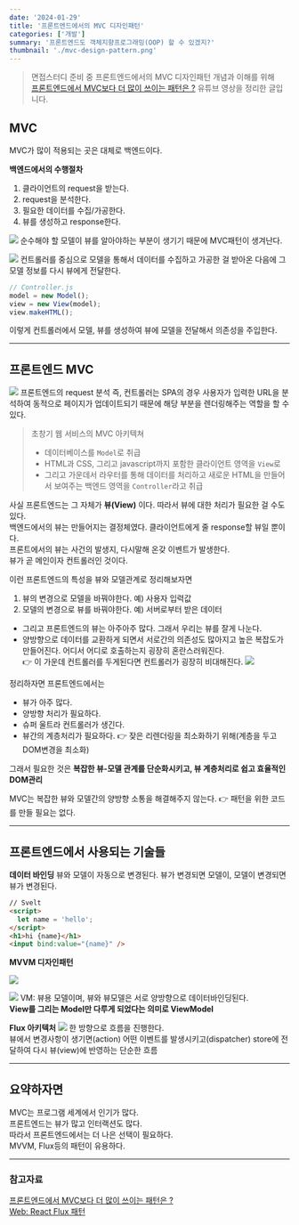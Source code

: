 ```yaml
---
date: '2024-01-29'
title: '프론트엔드에서의 MVC 디자인패턴'
categories: ['개발']
summary: '프론트엔드도 객체지향프로그래밍(OOP) 할 수 있겠지?'
thumbnail: './mvc-design-pattern.png'
---
```


> 면접스터디 준비 중 프론트엔드에서의 MVC 디자인패턴 개념과 이해를 위해  
> [프론트엔드에서 MVC보다 더 많이 쓰이는 패턴은 ?](https://youtu.be/Y5vOfv67h8A?si=KjhtHK6-t-UISreA) 유튜브 영상을 정리한 글입니다.

## MVC

MVC가 많이 적용되는 곳은 대체로 백엔드이다.

**백엔드에서의 수행절차**

1. 클라이언트의 request을 받는다.
2. request을 분석한다.
3. 필요한 데이터를 수집/가공한다.
4. 뷰를 생성하고 response한다.

![](https://i.imgur.com/Twq5VA3.png)
순수해야 할 모델이 뷰를 알아야하는 부분이 생기기 때문에 MVC패턴이 생겨난다.

![](https://i.imgur.com/7PVVBx8.png)
컨트롤러를 중심으로 모델을 통해서 데이터를 수집하고 가공한 걸 받아온 다음에 그 모델 정보를 다시 뷰에게 전달한다.

```js
// Controller.js
model = new Model();
view = new View(model);
view.makeHTML();
```

이렇게 컨트롤러에서 모델, 뷰를 생성하여 뷰에 모델을 전달해서 의존성을 주입한다.

---

## 프론트엔드 MVC

![](https://i.imgur.com/0kSSXQt.png)
프론트엔드의 request 분석 즉, 컨트롤러는 SPA의 경우 사용자가 입력한 URL을 분석하여 동적으로 페이지가 업데이트되기 때문에 해당 부분을 렌더링해주는 역할을 할 수 있다.

> 초창기 웹 서비스의 MVC 아키텍쳐
>
> - 데이터베이스를 `Model`로 취급
> - HTML과 CSS, 그리고 javascript까지 포함한 클라이언트 영역을 `View`로
> - 그리고 가운데서 라우터를 통해 데이터를 처리하고 새로운 HTML을 만들어서 보여주는 백엔드 영역을 `Controller`라고 취급

사실 프론트엔드는 그 자체가 **뷰(View)** 이다. 따라서 뷰에 대한 처리가 필요한 걸 수도 있다.  
백엔드에서의 뷰는 만들어지는 결정체였다. 클라이언트에게 줄 response할 뷰일 뿐이다.  
프론트에서의 뷰는 사건의 발생지, 다시말해 온갖 이벤트가 발생한다.  
뷰가 곧 메인이자 컨트롤러인 것이다.

이런 프론트엔드의 특성을 뷰와 모델관계로 정리해보자면

1. 뷰의 변경으로 모델을 바꿔야한다. 예) 사용자 입력값
2. 모델의 변경으로 뷰를 바꿔야한다. 예) 서버로부터 받은 데이터

- 그리고 프론트엔드의 뷰는 아주아주 많다. 그래서 우리는 뷰를 잘게 나눈다.
- 양방향으로 데이터를 교환하게 되면서 서로간의 의존성도 많아지고 높은 복잡도가 만들어진다. 어디서 어디로 호출하는지 굉장히 혼란스러워진다.  
  👉 이 가운데 컨트롤러를 두게된다면 컨트롤러가 굉장히 비대해진다.
  ![](https://i.imgur.com/ue4lOoE.png)

정리하자면 프론트엔드에서는

- 뷰가 아주 많다.
- 양방향 처리가 필요하다.
- 슈퍼 울트라 컨트롤러가 생긴다.
- 뷰간의 계층처리가 필요하다. 👉 잦은 리렌더링을 최소화하기 위해(계층을 두고 DOM변경을 최소화)

그래서 필요한 것은 **복잡한 뷰-모델 관계를 단순화시키고, 뷰 계층처리로 쉽고 효율적인 DOM관리**

MVC는 복잡한 뷰와 모델간의 양방향 소통을 해결해주지 않는다. 👉 패턴을 위한 코드를 만들 필요는 없다.

---

## 프론트엔드에서 사용되는 기술들

**데이터 바인딩**
뷰와 모델이 자동으로 변경된다. 뷰가 변경되면 모델이, 모델이 변경되면 뷰가 변경된다.

```html
// Svelt
<script>
  let name = 'hello';
</script>
<h1>hi {name}</h1>
<input bind:value="{name}" />
```

**MVVM 디자인패턴**

![](https://i.imgur.com/ZM4L2Z3.png)

![](https://i.imgur.com/yl0VOk8.png)
VM: 뷰용 모델이며, 뷰와 뷰모델은 서로 양방향으로 데이터바인딩된다.  
**View를 그리는 Model만 다루게 되었다는 의미로 ViewModel**

**Flux 아키텍처**
![](https://i.imgur.com/8V6IyJn.png)
한 방향으로 흐름을 진행한다.  
뷰에서 변경사항이 생기면(action) 어떤 이벤트를 발생시키고(dispatcher) store에 전달하여 다시 뷰(view)에 반영하는 단순한 흐름

---

## 요약하자면

MVC는 프로그램 세계에서 인기가 많다.  
프론트엔드는 뷰가 많고 인터랙션도 많다.  
따라서 프론트엔드에서는 더 나은 선택이 필요하다.  
MVVM, Flux등의 패턴이 유용하다.

---

### 참고자료

[프론트엔드에서 MVC보다 더 많이 쓰이는 패턴은 ?](https://youtu.be/Y5vOfv67h8A?si=KjhtHK6-t-UISreA)  
[Web: React Flux 패턴](https://medium.com/hcleedev/web-react-flux-%ED%8C%A8%ED%84%B4-88d6caa13b5b)
